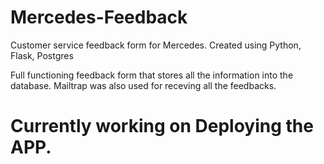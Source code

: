 # Mercedes-Feedback
Customer service feedback form for Mercedes. Created using Python, Flask, Postgres


Full functioning feedback form that stores all the information into the database.
Mailtrap was also used for receving all the feedbacks. 

# Currently working on Deploying the APP. 
